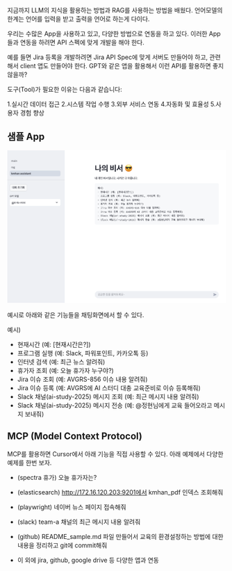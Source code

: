 
지금까지 LLM의 지식을 활용하는 방법과 RAG를 사용하는 방법을 배웠다.
언어모델의 한계는 언어를 입력을 받고 출력을 언어로 하는게 다이다.

우리는 수많은 App을 사용하고 있고, 다양한 방법으로 연동을 하고 있다.
이러한 App들과 연동을 하려면 API 스펙에 맞게 개발을 해야 한다.

예를 들면 Jira 등록을 개발하려면 Jira API Spec에 맞게 서버도 만들어야 하고, 관련해서 client 앱도 만들어야 한다.
GPT와 같은 앱을 활용해서 이런 API를 활용하면 좋지 않을까?

도구(Tool)가 필요한 이유는 다음과 같습니다:  

1.실시간 데이터 접근
2.시스템 작업 수행
3.외부 서비스 연동
4.자동화 및 효율성
5.사용자 경험 향상


## 샘플 App
![](attachments/Pasted%20image%2020250331083651.png)

예시로 아래와 같은 기능들을 채팅화면에서 할 수 있다.

예시) 
- 현재시간 (예: [현재시간은?]) 
- 프로그램 실행 (예: Slack, 파워포인트, 카카오톡 등) 
- 인터넷 검색 (예: 최근 뉴스 알려줘) 
- 휴가자 조회 (예: 오늘 휴가자 누구야?) 
- Jira 이슈 조회 (예: AVGRS-856 이슈 내용 알려줘) 
- Jira 이슈 등록 (예: AVGRS에 AI 스터디 대충 교육준비로 이슈 등록해줘) 
- Slack 채널(ai-study-2025) 메시지 조회 (예: 최근 메시지 내용 알려줘) 
- Slack 채널(ai-study-2025) 메시지 전송 (예: @정현님에게 교육 들어오라고 메시지 보내줘)

## MCP (Model Context Protocol)

MCP를 활용하면 Cursor에서 아래 기능을 직접 사용할 수 있다. 아래 예제에서 다양한 예제를 한번 보자.


- (spectra 휴가) 오늘 휴가자는?  
- (elasticsearch) http://172.16.120.203:9201에서 kmhan_pdf 인덱스 조회해줘
- (playwright) 네이버 뉴스 페이지 접속해줘
- (slack) team-a 채널의 최근 메시지 내용 알려줘  
- (github) README_sample.md 파일 만들어서 교육의 환경설정하는 방법에 대한 내용을 정리하고 git에 commit해줘
  
- 이 외에 jira, github, google drive 등 다양한 앱과 연동